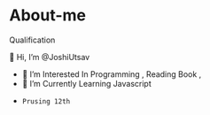 # About-me
Qualification

👋 Hi, I’m @JoshiUtsav
- 👀 I’m Interested In Programming , Reading Book , 
- 🌱 I’m Currently Learning Javascript
-     Prusing 12th
